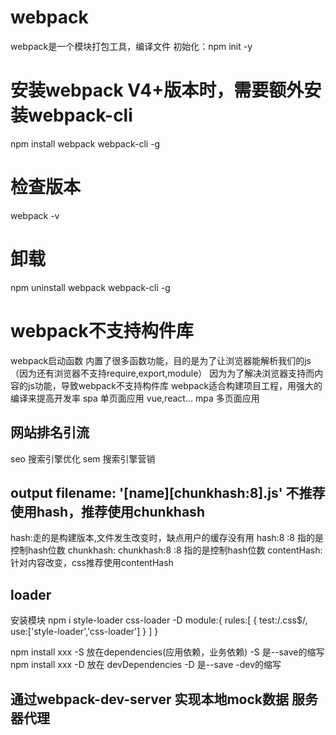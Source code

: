 # webpack
webpack是一个模块打包工具，编译文件
初始化：npm init -y
# 安装webpack V4+版本时，需要额外安装webpack-cli
npm install webpack webpack-cli -g
# 检查版本
webpack -v
# 卸载
npm uninstall webpack webpack-cli -g
# webpack不支持构件库
webpack启动函数 内置了很多函数功能，目的是为了让浏览器能解析我们的js（因为还有浏览器不支持require,export,module）
因为为了解决浏览器支持而内容的js功能，导致webpack不支持构件库
webpack适合构建项目工程，用强大的编译来提高开发率
spa 单页面应用 vue,react...
mpa 多页面应用
## 网站排名引流
seo 搜索引擎优化
sem 搜索引擎营销
## output filename: '[name][chunkhash:8].js' 不推荐使用hash，推荐使用chunkhash
hash:走的是构建版本,文件发生改变时，缺点用户的缓存没有用
hash:8 :8 指的是控制hash位数
chunkhash:
chunkhash:8 :8 指的是控制hash位数
contentHash: 针对内容改变，css推荐使用contentHash
## loader
安装模块 npm i style-loader css-loader -D
module:{
        rules:[
            {
                test:/\.css$/,
                use:['style-loader','css-loader']
            }
        ]
    }

npm install xxx -S 放在dependencies(应用依赖，业务依赖)      -S 是--save的缩写
npm install xxx -D 放在 devDependencies     -D 是--save -dev的缩写

## 通过webpack-dev-server 实现本地mock数据 服务器代理
